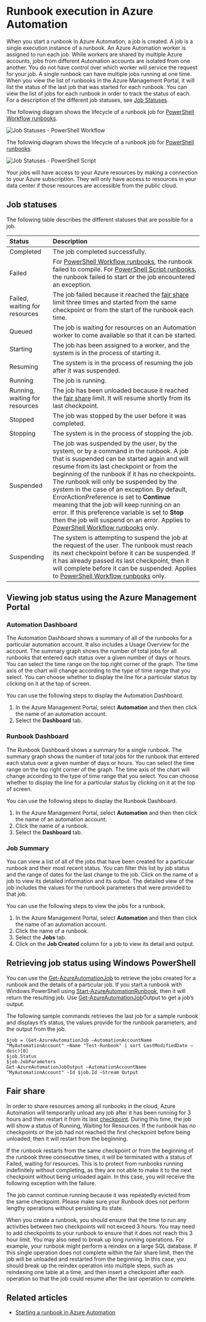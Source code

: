 <properties
   pageTitle="Runbook execution in Azure Automation"
   description="Describes the details of how a runbook in Azure Automation is processed."
   services="automation"
   documentationCenter=""
   authors="bwren"
   manager="stevenka"
   editor="tysonn" />
<tags
	ms.service="automation"
	ms.date="09/17/2015"
	wacn.date=""/>

# Runbook execution in Azure Automation


When you start a runbook in Azure Automation, a job is created. A job is a single execution instance of a runbook. An Azure Automation worker is assigned to run each job. While workers are shared by multiple Azure accounts, jobs from different Automation accounts are isolated from one another. You do not have control over which worker will service the request for your job.  A single runbook can have multiple jobs running at one time. When you view the list of runbooks in the Azure Management Portal, it will list the status of the last job that was started for each runbook. You can view the list of jobs for each runbook in order to track the status of each. For a description of the different job statuses, see [Job Statuses](#job-statuses).

The following diagram shows the lifecycle of a runbook job for <!-- deleted by customization [Graphical runbooks](/documentation/articles/automation-runbook-types#graphical-runbooks) and --> [PowerShell Workflow runbooks](/documentation/articles/automation-runbook-types#powershell-workflow-runbooks).

![Job Statuses - PowerShell Workflow](./media/automation-runbook-execution/job-statuses.png)

The following diagram shows the lifecycle of a runbook job for [PowerShell runbooks](/documentation/articles/automation-runbook-types#powershell-runbooks).

![Job Statuses - PowerShell Script](./media/automation-runbook-execution/job-statuses-script.png)


Your jobs will have access to your Azure resources by making a connection to your Azure subscription. They will only have access to resources in your data center if those resources are accessible from the public cloud.

## Job statuses

The following table describes the different statuses that are possible for a job.

| Status| Description|
|:---|:---|
|Completed|The job completed successfully.|
|Failed| For <!-- deleted by customization [Graphical and --><!-- keep by customization: begin --> [ <!-- keep by customization: end --> PowerShell Workflow runbooks](/documentation/articles/automation-runbook-types), the runbook failed to compile.  For [PowerShell Script runbooks](/documentation/articles/automation-runbook-types), the runbook failed to start or the job encountered an exception. |
|Failed, waiting for resources|The job failed because it reached the [fair share](#fairshare) limit three times and started from the same checkpoint or from the start of the runbook each time.|
|Queued|The job is waiting for resources on an Automation worker to come available so that it can be started.|
|Starting|The job has been assigned to a worker, and the system is in the process of starting it.|
|Resuming|The system is in the process of resuming the job after it was suspended.|
|Running|The job is running.|
|Running, waiting for resources|The job has been unloaded because it reached the [fair share](#fairshare) limit. It will resume shortly from its last checkpoint.|
|Stopped|The job was stopped by the user before it was completed.|
|Stopping|The system is in the process of stopping the job.|
|Suspended|The job was suspended by the user, by the system, or by a command in the runbook. A job that is suspended can be started again and will resume from its last checkpoint or from the beginning of the runbook if it has no checkpoints. The runbook will only be suspended by the system in the case of an exception. By default, ErrorActionPreference is set to **Continue** meaning that the job will keep running on an error. If this preference variable is set to **Stop** then the job will suspend on an error.  Applies to <!-- deleted by customization [Graphical and --><!-- keep by customization: begin --> [ <!-- keep by customization: end --> PowerShell Workflow runbooks](/documentation/articles/automation-runbook-types) only.|
|Suspending|The system is attempting to suspend the job at the request of the user. The runbook must reach its next checkpoint before it can be suspended. If it has already passed its last checkpoint, then it will complete before it can be suspended.  Applies to <!-- deleted by customization [Graphical and --><!-- keep by customization: begin --> [ <!-- keep by customization: end --> PowerShell Workflow runbooks](/documentation/articles/automation-runbook-types) only.|

## Viewing job status using the Azure Management Portal

### Automation Dashboard

The Automation Dashboard shows a summary of all of the runbooks for a particular automation account. It also includes a Usage Overview for the account. The summary graph shows the number of total jobs for all runbooks that entered each status over a given number of days or hours. You can select the time range on the top right corner of the graph. The time axis of the chart will change according to the type of time range that you select. You can choose whether to display the line for a particular status by clicking on it at the top of screen.

You can use the following steps to display the Automation Dashboard.

1. In the Azure Management Portal, select **Automation** and then then click the name of an automation account.
1. Select the **Dashboard** tab.

### Runbook Dashboard

The Runbook Dashboard shows a summary for a single runbook. The summary graph shows the number of total jobs for the runbook that entered each status over a given number of days or hours. You can select the time range on the top right corner of the graph. The time axis of the chart will change according to the type of time range that you select. You can choose whether to display the line for a particular status by clicking on it at the top of screen.

You can use the following steps to display the Runbook Dashboard.

1. In the Azure Management Portal, select **Automation** and then then click the name of an automation account.
1. Click the name of a runbook.
1. Select the **Dashboard** tab.

### Job Summary

You can view a list of all of the jobs that have been created for a particular runbook and their most recent status. You can filter this list by job status and the range of dates for the last change to the job. Click on the name of a job to view its detailed information and its output. The detailed view of the job includes the values for the runbook parameters that were provided to that job.

You can use the following steps to view the jobs for a runbook.

1. In the Azure Management Portal, select **Automation** and then then click the name of an automation account.
1. Click the name of a runbook.
1. Select the **Jobs** tab.
1. Click on the **Job Created** column for a job to view its detail and output.

## Retrieving job status using Windows PowerShell

You can use the [Get-AzureAutomationJob](http://msdn.microsoft.com/zh-cn/library/azure/dn690263.aspx) to retrieve the jobs created for a runbook and the details of a particular job. If you start a runbook with Windows PowerShell using [Start-AzureAutomationRunbook](http://msdn.microsoft.com/zh-cn/library/azure/dn690259.aspx), then it will return the resulting job. Use [Get-AzureAutomationJob](http://msdn.microsoft.com/zh-cn/library/azure/dn690263.aspx)Output to get a job’s output.

The following sample commands retrieves the last job for a sample runbook and displays it’s status, the values provide for the runbook parameters, and the output from the job.

	$job = (Get-AzureAutomationJob –AutomationAccountName "MyAutomationAccount" –Name "Test-Runbook" | sort LastModifiedDate –desc)[0]
	$job.Status
	$job.JobParameters
	Get-AzureAutomationJobOutput –AutomationAccountName "MyAutomationAccount" -Id $job.Id –Stream Output

## Fair share

In order to share resources among all runbooks in the cloud, Azure Automation will temporarily unload any job after it has been running for 3 hours and then restart it from its last [checkpoint](http://technet.microsoft.com/zh-cn/library/dn469257.aspx#bk_Checkpoints). During this time, the job will show a status of Running, Waiting for Resources. If the runbook has no checkpoints or the job had not reached the first checkpoint before being unloaded, then it will restart from the beginning.

If the runbook restarts from the same checkpoint or from the beginning of the runbook three consecutive times, it will be terminated with a status of Failed, waiting for resources. This is to protect from runbooks running indefinitely without completing, as they are not able to make it to the next checkpoint without being unloaded again. In this case, you will receive the following exception with the failure.

The job cannot continue running because it was repeatedly evicted from the same checkpoint. Please make sure your Runbook does not perform lengthy operations without persisting its state.

When you create a runbook, you should ensure that the time to run any activities between two checkpoints will not exceed 3 hours. You may need to add checkpoints to your runbook to ensure that it does not reach this 3 hour limit. You may also need to break up long running operations. For example, your runbook might perform a reindex on a large SQL database. If this single operation does not complete within the fair share limit, then the job will be unloaded and restarted from the beginning. In this case, you should break up the reindex operation into multiple steps, such as reindexing one table at a time, and then insert a checkpoint after each operation so that the job could resume after the last operation to complete.



## Related articles

- [Starting a runbook in Azure Automation](/documentation/articles/automation-starting-a-runbook)
